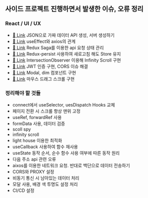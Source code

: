 ## 사이드 프로젝트 진행하면서 발생한 이슈, 오류 정리

### React / UI / UX

- [🔗 Link](https://github.com/dongwonnn/TIL/blob/main/21.01/01.27.md) JSON으로 가짜 데이터 API 생성, 서버 생성하기
- [🔗 Link](https://github.com/dongwonnn/TIL/blob/main/21.01/01.28.md) useEffect와 axios의 관계
- [🔗 Link](https://github.com/dongwonnn/TIL/blob/main/21.03/03.17.md) Redux Saga를 이용한 api 요청 상태 관리
- [🔗 Link](https://github.com/dongwonnn/TIL/blob/main/21.03/03.25.md) Redux-persist 사용하여 새로고침 해도 Store 유지
- [🔗 Link](https://github.com/dongwonnn/TIL/blob/main/21.03/03.30.md) IntersectionObserver 이용해 Infinity Scroll 구현
- [🔗 Link](https://github.com/dongwonnn/TIL/blob/main/21.03/04.02.md) JWT 인증 구현, CORS 이슈 해결
- [🔗 Link]() Modal, dim 컴포넌트 구현
- [🔗 Link]() 마우스 드래그 스크롤 구현

### 정리해야 할 것들

- connect에서 useSelector, uesDispatch Hooks 교체
- 페이지 전환 시 스크롤 항상 맨위 고정
- useRef, forwardRef 사용
- formData 사용, 데이터 검증
- scoll spy
- infinity scroll
- light house 이용한 최적화
- useCallback 사용하여 함수 재사용
- useState 동작 순서, 순수 함수 사용 여부에 따른 동작 원리
- 다음 주소 api 관련 오류
- aixos를 이용한 네트워크 요청. 반대로 백단으로 데이터 전송하기
- CORS와 PROXY 설정
- 비동기 통신 시 남아있는 데이터 처리
- 모달 사용, 배경 색 투명도 설정 처리
- CI/CD 설정
